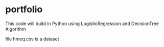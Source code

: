 # portfolio
This code will build in Python
using LogisticRegression and DecisionTree Algorithm

file hmeq.csv is a dataset
